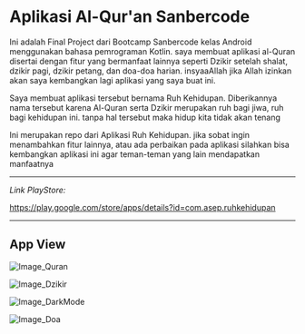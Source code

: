 # Aplikasi Al-Qur'an Sanbercode

Ini adalah Final Project dari Bootcamp Sanbercode kelas Android menggunakan bahasa pemrograman Kotlin. saya membuat aplikasi al-Quran disertai dengan fitur yang bermanfaat lainnya seperti Dzikir setelah shalat, dzikir pagi, dzikir petang, dan doa-doa harian. insyaaAllah jika Allah izinkan akan saya kembangkan lagi aplikasi yang saya buat ini. 

Saya membuat aplikasi tersebut bernama Ruh Kehidupan. Diberikannya nama tersebut karena Al-Quran serta Dzikir merupakan ruh bagi jiwa, ruh bagi kehidupan ini. tanpa hal tersebut maka hidup kita tidak akan tenang

Ini merupakan repo dari Aplikasi Ruh Kehidupan. jika sobat ingin menambahkan fitur lainnya, atau ada perbaikan pada aplikasi silahkan bisa kembangkan aplikasi ini agar teman-teman yang lain mendapatkan manfaatnya

---
*Link PlayStore:*

https://play.google.com/store/apps/details?id=com.asep.ruhkehidupan

---
## App View

![Image_Quran](https://drive.google.com/file/d/18J498zEmwRGxHRP9OBqIc8EBynh_IBa-/view?usp=sharing)

![Image_Dzikir](https://drive.google.com/file/d/1GD35YLMPfo8WHS_rXtViuFeXd1RQ2XLy/view?usp=sharing)

![Image_DarkMode](https://drive.google.com/file/d/1F0K3guht-rJFsMEICw2Sk0OFScZq2lyg/view?usp=sharing)

![Image_Doa](https://drive.google.com/file/d/1Fgvw4CBHunqkwqTx9HcTqBUlUSxDCSni/view?usp=sharing)
